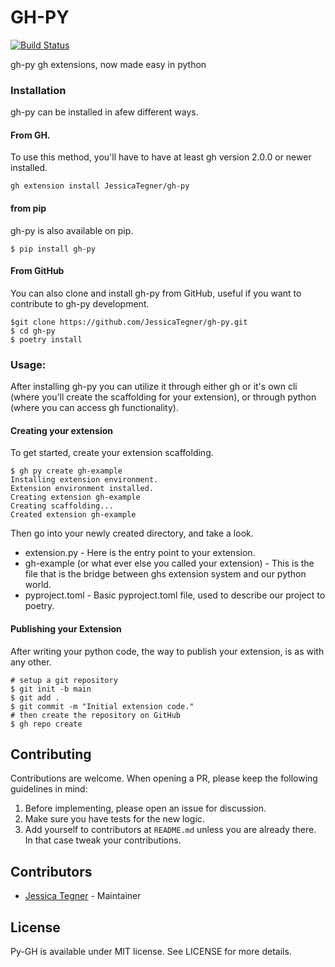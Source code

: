 # GH-PY

[![Build Status](https://github.com/JessicaTegner/gh-py/actions/workflows/ci.yaml/badge.svg)](https://github.com/JessicaTegner/gh-py/actions/workflows/ci.yaml)


gh-py gh extensions, now made easy in python

### Installation

gh-py can be installed in afew different ways.

#### From GH.

To use this method, you'll have to have at least gh version 2.0.0 or newer installed.

```
gh extension install JessicaTegner/gh-py
```


#### from pip

gh-py is also available on pip.

```
$ pip install gh-py
```



#### From GitHub

You can also clone and install gh-py from GitHub, useful if you want to contribute to gh-py development.

```
$git clone https://github.com/JessicaTegner/gh-py.git
$ cd gh-py
$ poetry install
```

### Usage:

After installing gh-py you can utilize it through either gh or it's own cli (where you'll create the scaffolding for your extension), or through python (where you can access gh functionality).


#### Creating your extension

To get started, create your extension scaffolding.

```
$ gh py create gh-example
Installing extension environment.
Extension environment installed.
Creating extension gh-example
Creating scaffolding...
Created extension gh-example
````

Then go into your newly created directory, and take a look.

* extension.py - Here is the entry point to your extension.
* gh-example (or what ever else you called your extension) - This is the file that is the bridge between ghs extension system and our python world.
* pyproject.toml - Basic pyproject.toml file, used to describe our project to poetry.


#### Publishing your Extension

After writing your python code, the way to publish your extension, is as with any other.


```
# setup a git repository
$ git init -b main
$ git add .
$ git commit -m "Initial extension code."
# then create the repository on GitHub
$ gh repo create
```


## Contributing

Contributions are welcome. When opening a PR, please keep the following guidelines in mind:

1. Before implementing, please open an issue for discussion.
2. Make sure you have tests for the new logic.
3. Add yourself to contributors at `README.md` unless you are already there. In that case tweak your contributions.


## Contributors

* [Jessica Tegner](https://github.com/JessicaTegner) - Maintainer


## License

Py-GH is available under MIT license. See LICENSE for more details.
